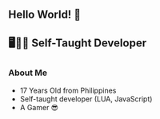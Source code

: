 ## Hello World! 👋

## 🖥👨‍💻 Self-Taught Developer
##

### About Me
- 17 Years Old from Philippines
- Self-taught developer (LUA, JavaScript)
- A Gamer 😎

<!--
**DayRK/DayRK** is a ✨ _special_ ✨ repository because its `README.md` (this file) appears on your GitHub profile.

Here are some ideas to get you started:

- 🔭 I’m currently working on ...
- 🌱 I’m currently learning ...
- 👯 I’m looking to collaborate on ...
- 🤔 I’m looking for help with ...
- 💬 Ask me about ...
- 📫 How to reach me: ...
- 😄 Pronouns: ...
- ⚡ Fun fact: ...
-->

